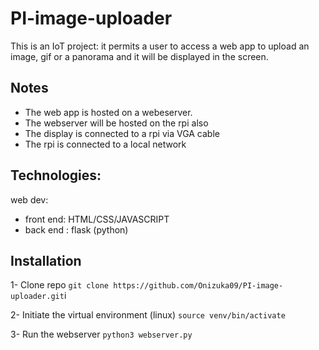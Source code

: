 # PI-image-uploader
This is an IoT project: it permits a user to access a web app to upload an image, gif or a panorama and it will be displayed in the screen. 
## Notes 
- The web app is hosted on a webeserver. 
- The webserver will be hosted on the rpi also 
- The display is connected to a rpi via VGA cable 
- The rpi is connected to a local network 

## Technologies: 
web dev:

- front end: HTML/CSS/JAVASCRIPT
- back end : flask (python) 

## Installation 
1- Clone repo `git clone https://github.com/Onizuka09/PI-image-uploader.git`i

2- Initiate the virtual environment (linux) `source venv/bin/activate` 

3- Run the webserver `python3 webserver.py` 
 
